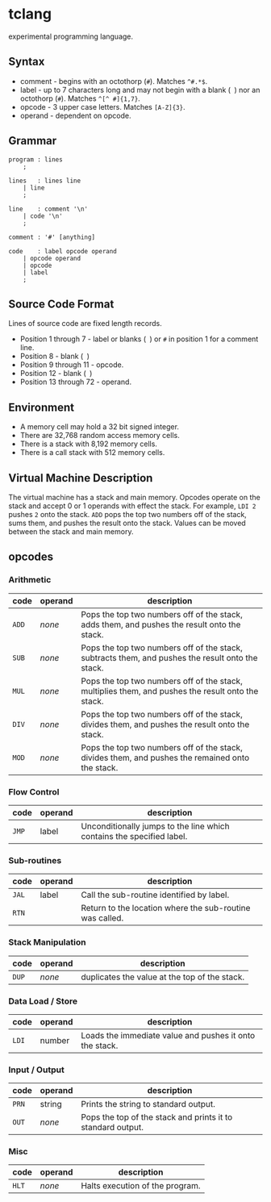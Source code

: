 # tclang

experimental programming language.

## Syntax

* comment - begins with an octothorp (`#`). Matches `^#.*$`.
* label - up to 7 characters long and may not begin with a blank (` `) nor an octothorp (`#`). Matches `^[^ #]{1,7}`.
* opcode - 3 upper case letters. Matches `[A-Z]{3}`.
* operand - dependent on opcode.

## Grammar

```
program	: lines
	;

lines	: lines line
	| line
	;

line	: comment '\n'
	| code '\n'
	;

comment	: '#' [anything]

code	: label opcode operand
	| opcode operand
	| opcode
	| label
	;
```

## Source Code Format

Lines of source code are fixed length records.

* Position 1 through 7 - label or blanks (` `) or `#` in position 1 for a comment line.
* Position 8 - blank (` `)
* Position 9 through 11 - opcode.
* Position 12 - blank (` `)
* Position 13 through 72 - operand.

## Environment

* A memory cell may hold a 32 bit signed integer.
* There are 32,768 random access memory cells.
* There is a stack with 8,192 memory cells.
* There is a call stack with 512 memory cells.

## Virtual Machine Description

The virtual machine has a stack and main memory. Opcodes operate on the stack and
accept 0 or 1 operands with effect the stack. For example, `LDI 2` pushes `2` onto
the stack. `ADD` pops the top two numbers off of the stack, sums them, and pushes
the result onto the stack. Values can be moved between the stack and main memory.

## opcodes

### Arithmetic

| code  | operand              | description                                                                                       |
| ----- | -------------------- | ------------------------------------------------------------------------------------------------- |
| `ADD` | *none*               | Pops the top two numbers off of the stack, adds them, and pushes the result onto the stack.       |
| `SUB` | *none*               | Pops the top two numbers off of the stack, subtracts them, and pushes the result onto the stack.  |
| `MUL` | *none*               | Pops the top two numbers off of the stack, multiplies them, and pushes the result onto the stack. |
| `DIV` | *none*               | Pops the top two numbers off of the stack, divides them, and pushes the result onto the stack.    |
| `MOD` | *none*               | Pops the top two numbers off of the stack, divides them, and pushes the remained onto the stack.  |

### Flow Control

| code  | operand  | description                                                           |
| ----- | -------- | --------------------------------------------------------------------- |
| `JMP` | label    | Unconditionally jumps to the line which contains the specified label. |

### Sub-routines

| code  | operand  | description                                              |
| ----- | -------- | -------------------------------------------------------- |
| `JAL` | label    | Call the sub-routine identified by label.                |
| `RTN` |          | Return to the location where the sub-routine was called. |

### Stack Manipulation

| code  | operand | description                                   |
| ----- | ------- | --------------------------------------------- |
| `DUP` | *none*  | duplicates the value at the top of the stack. |

### Data Load / Store

| code  | operand  | description                                             |
| ----- | -------- | ------------------------------------------------------- |
| `LDI` | number   | Loads the immediate value and pushes it onto the stack. |

### Input / Output

| code  | operand | description                                                 |
| ----- | ------- | ----------------------------------------------------------- |
| `PRN` | string  | Prints the string to standard output.                       |
| `OUT` | *none*  | Pops the top of the stack and prints it to standard output. |

### Misc

| code  | operand  | description                     |
| ----- | -------- | ------------------------------- |
| `HLT` | *none*   | Halts execution of the program. |

